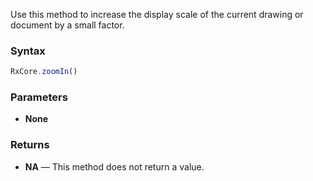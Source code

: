 Use this method to increase the display scale of the current drawing or document by a small factor.

### Syntax

```typescript
RxCore.zoomIn()
```

### Parameters

- **None**

### Returns

- **NA** — This method does not return a value.